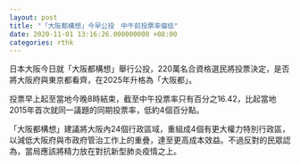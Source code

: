 ```yaml
---
layout: post
title: "「大阪都構想」今早公投　中午前投票率偏低"
date: 2020-11-01 13:16:26.000000000 +08:00
categories: rthk
---
```


日本大阪今日就「大阪都構想」舉行公投，220萬名合資格選民將投票決定，是否將大阪府與東京都看齊，在2025年升格為「大阪都」。

投票早上起至當地今晚8時結束，截至中午投票率只有百分之16.42，比起當地2015年首次就同一議題的同期投票率，低約4個百分點。

「大阪都構想」建議將大阪內24個行政區域，重組成4個有更大權力特別行政區，以減低大阪府與市政府管治工作上的重疊，達至更高成本效益。不過反對的民眾認為，當局應該將精力放在對抗新型肺炎疫情之上。
